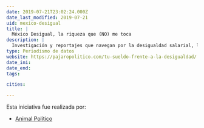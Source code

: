 ```yaml
---
date: 2019-07-21T23:02:24.000Z
date_last_modified: 2019-07-21
uid: mexico-desigual
title: |
  México Desigual, la riqueza que (NO) me toca
description: |
  Investigación y reportajes que navegan por la desigualdad salarial, la distribución de los ingresos y las políticas públicas para combatir la pobreza  en un país como México.
type: Periodismo de datos
website: https://pajaropolitico.com/tu-sueldo-frente-a-la-desigualdad/
date_ini: 
date_end: 
tags:

cities: 

---
```


Esta iniciativa fue realizada por:

- [Animal Político](/organizaciones/animal-politico)
